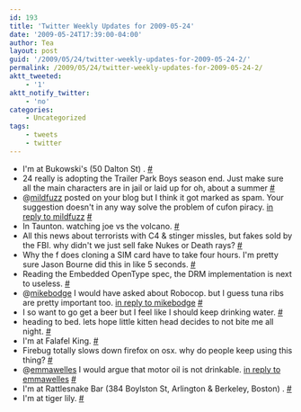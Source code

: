 ```yaml
---
id: 193
title: 'Twitter Weekly Updates for 2009-05-24'
date: '2009-05-24T17:39:00-04:00'
author: Tea
layout: post
guid: '/2009/05/24/twitter-weekly-updates-for-2009-05-24-2/'
permalink: /2009/05/24/twitter-weekly-updates-for-2009-05-24-2/
aktt_tweeted:
    - '1'
aktt_notify_twitter:
    - 'no'
categories:
    - Uncategorized
tags:
    - tweets
    - twitter
---
```


- I'm at Bukowski's (50 Dalton St) . [\#](http://twitter.com/teacurran/statuses/1841171748)
- 24 really is adopting the Trailer Park Boys season end. Just make sure all the main characters are in jail or laid up for oh, about a summer [\#](http://twitter.com/teacurran/statuses/1856110831)
- @[mildfuzz](http://twitter.com/mildfuzz) posted on your blog but I think it got marked as spam. Your suggestion doesn't in any way solve the problem of cufon piracy. [in reply to mildfuzz](http://twitter.com/mildfuzz/statuses/1862084212) [\#](http://twitter.com/teacurran/statuses/1863620556)
- In Taunton. watching joe vs the volcano. [\#](http://twitter.com/teacurran/statuses/1866709405)
- All this news about terrorists with C4 &amp; stinger missles, but fakes sold by the FBI. why didn't we just sell fake Nukes or Death rays? [\#](http://twitter.com/teacurran/statuses/1868540936)
- Why the f does cloning a SIM card have to take four hours. I'm pretty sure Jason Bourne did this in like 5 seconds. [\#](http://twitter.com/teacurran/statuses/1876172632)
- Reading the Embedded OpenType spec, the DRM implementation is next to useless. [\#](http://twitter.com/teacurran/statuses/1878508476)
- @[mikebodge](http://twitter.com/mikebodge) I would have asked about Robocop. but I guess tuna ribs are pretty important too. [in reply to mikebodge](http://twitter.com/mikebodge/statuses/1878317623) [\#](http://twitter.com/teacurran/statuses/1878530975)
- I so want to go get a beer but I feel like I should keep drinking water. [\#](http://twitter.com/teacurran/statuses/1878565045)
- heading to bed. lets hope little kitten head decides to not bite me all night. [\#](http://twitter.com/teacurran/statuses/1880375718)
- I'm at Falafel King. [\#](http://twitter.com/teacurran/statuses/1885021759)
- Firebug totally slows down firefox on osx. why do people keep using this thing? [\#](http://twitter.com/teacurran/statuses/1885564918)
- @[emmawelles](http://twitter.com/emmawelles) I would argue that motor oil is not drinkable. [in reply to emmawelles](http://twitter.com/emmawelles/statuses/1886263319) [\#](http://twitter.com/teacurran/statuses/1886336709)
- I'm at Rattlesnake Bar (384 Boylston St, Arlington &amp; Berkeley, Boston) . [\#](http://twitter.com/teacurran/statuses/1896481488)
- I'm at tiger lily. [\#](http://twitter.com/teacurran/statuses/1899581999)